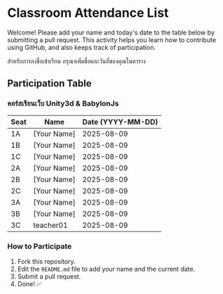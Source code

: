 # Classroom Attendance List

Welcome! Please add your name and today's date to the table below by submitting a pull request. This activity helps you learn how to contribute using GitHub, and also keeps track of participation. 

สำหรับการลงชื่อเข้าเรียน กรุณาเพิ่มชื่อและวันที่ของคุณในตาราง

## Participation Table

### คอร์สเรียนเว็บ Unity3d & BabylonJs

| Seat | Name           | Date (YYYY-MM-DD) |
|------|----------------|-------------------|
| 1A   | [Your Name]    | 2025-08-09        |
| 1B   | [Your Name]    | 2025-08-09        |
| 1C   | [Your Name]    | 2025-08-09        |
| 2A   | [Your Name]    | 2025-08-09        |
| 2B   | [Your Name]    | 2025-08-09        |
| 2C   | [Your Name]    | 2025-08-09        |
| 3A   | [Your Name]    | 2025-08-09        |
| 3B   | [Your Name]    | 2025-08-09        |
| 3C   | teacher01    | 2025-08-09       |

### How to Participate
1. Fork this repository.
2. Edit the `README.md` file to add your name and the current date.
3. Submit a pull request.
4. Done! ✅
